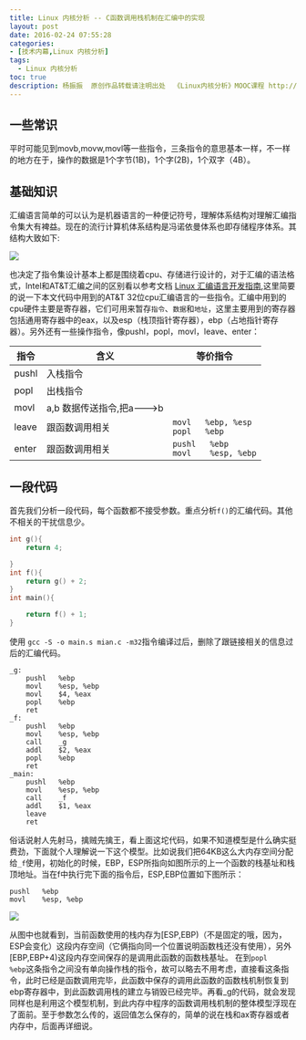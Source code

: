 ```yaml
---
title: Linux 内核分析 -- C函数调用栈机制在汇编中的实现
layout: post
date: 2016-02-24 07:55:28
categories:
- [技术内幕,Linux 内核分析]
tags:
  - Linux 内核分析
toc: true
description: 杨振振  原创作品转载请注明出处  《Linux内核分析》MOOC课程 http://www.xuetangx.com/courses/course-v1:ustcX+USTC001+_/about
---
```


## 一些常识

平时可能见到movb,movw,movl等一些指令，三条指令的意思基本一样，不一样的地方在于，操作的数据是1个字节(1B)，1个字(2B)，1个双字（4B）。

## 基础知识
汇编语言简单的可以认为是机器语言的一种便记符号，理解体系结构对理解汇编指令集大有裨益。现在的流行计算机体系结构是冯诺依曼体系也即存储程序体系。其结构大致如下:

![](/imgs/cpu-arch.jpg)

也决定了指令集设计基本上都是围绕着cpu、存储进行设计的，对于汇编的语法格式，Intel和AT&T汇编之间的区别看以参考文档 [Linux 汇编语言开发指南](http://www.ibm.com/developerworks/cn/linux/l-assembly/),这里简要的说一下本文代码中用到的AT&T 32位cpu汇编语言的一些指令。<!-- 说到汇编语言，就离不开了解一点cpu硬件结构的知识， -->汇编中用到的cpu硬件主要是寄存器，它们可用来暂存`指令`、`数据`和`地址`，这里主要用到的寄存器包括通用寄存器中的eax，以及esp（栈顶指针寄存器），ebp（占地指针寄存器）。另外还有一些操作指令，像pushl，popl，movl，leave、enter：

|指令|含义|等价指令|
|-----|-----|---|
|pushl| 入栈指令|
|popl | 出栈指令|
|movl |a,b 数据传送指令,把a--->b|
|leave|跟函数调用相关 |`movl   %ebp, %esp `<br/>`popl   %ebp`|
|enter|跟函数调用相关 |`pushl   %ebp`<br/>`movl    %esp, %ebp`|

## 一段代码

首先我们分析一段代码，每个函数都不接受参数。重点分析`f()`的汇编代码。其他不相关的干扰信息少。
```C 
int g(){
    return 4;

}
int f(){
    return g() + 2;
}
int main(){

    return f() + 1;
}


```

使用 `gcc -S -o main.s mian.c -m32`指令编译过后，删除了跟链接相关的信息过后的汇编代码。

```gas
_g:
    pushl   %ebp
    movl    %esp, %ebp
    movl    $4, %eax
    popl    %ebp
    ret
_f:
    pushl   %ebp
    movl    %esp, %ebp
    call    _g
    addl    $2, %eax
    popl    %ebp
    ret
_main:
    pushl   %ebp
    movl    %esp, %ebp
    call    _f
    addl    $1, %eax
    leave
    ret
```

俗话说射人先射马，擒贼先擒王，看上面这坨代码，如果不知道模型是什么确实挺费劲，下面就个人理解说一下这个模型。比如说我们把64KB这么大内存空间分配给`_f`使用，初始化的时候，EBP，ESP所指向如图所示的上一个函数的栈基址和栈顶地址。当在f中执行完下面的指令后，ESP,EBP位置如下图所示：

```gas
pushl   %ebp
movl    %esp, %ebp
```

![](/imgs/stack-asm.png)

从图中也就看到，当前函数使用的栈内存为[ESP,EBP)（不是固定的哦，因为，ESP会变化）这段内存空间（它俩指向同一个位置说明函数栈还没有使用），另外[EBP,EBP+4)这段内存空间保存的是调用此函数的函数栈基址。
在到`popl    %ebp`这条指令之间没有单向操作栈的指令，故可以略去不用考虑，直接看这条指令，此时已经是函数调用完毕，此函数中保存的调用此函数的函数栈机制恢复到ebp寄存器中，到此函数调用栈的建立与销毁已经完毕。再看_g的代码，就会发现同样也是利用这个模型机制，到此内存中程序的函数调用栈机制的整体模型浮现在了面前。至于参数怎么传的，返回值怎么保存的，简单的说在栈和ax寄存器或者内存中，后面再详细说。


